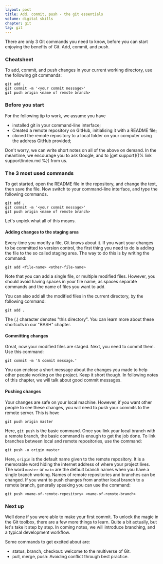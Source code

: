 ```yaml
---
layout: post
title: Add, commit, push - the git essentials
volume: digital skills
chapter: git
tag: git
---
```


There are only 3 Git commands you need to know, before you can start enjoying the benefits of Git.
Add, commit, and push.
<!-- excerpt-end -->

### Cheatsheet

To add, commit, and push changes in your current working directory, use the following git commands:

```
git add .
git commit -m '<your commit message>'
git push origin <name of remote branch>
```

### Before you start

For the following tip to work, we assume you have

- installed git in your command-line interface;
- Created a remote repository on GitHub, initialising it with a README file;
- cloned the remote repository to a local folder on your computer using the address GitHub provided;

Don't worry, we can write short notes on all of the above on demand.
In the meantime, we encourage you to ask Google, and to [get support]({% link support/index.md %}) from us.

### The 3 most used commands

To get started, open the README file in the repository, and change the text, then save the file.
Now switch to your command-line interface, and type the following commands.

```
git add .
git commit -m '<your commit message>'
git push origin <name of remote branch>
```

Let's unpick what all of this means.

#### Adding changes to the staging area

Every-time you modify a file, Git knows about it.
If you want your changes to be committed to version control, the first thing you need to do is adding the file to the so called staging area.
The way to do this is by writing the command:

`git add <file-name> <other-file-name>`

Note that you can add a single file, or multiple modified files.
However, you should avoid having spaces in your file name, as spaces separate commands and the name of files you want to add.

You can also add all the modified files in the current directory, by the following command:

`git add .`

The (.) character denotes "this directory". You can learn more about these shortcuts in our "BASH" chapter.

#### Committing changes

Great, now your modified files are staged.
Next, you need to commit them.
Use this command:

`git commit -m 'A commit message.'`

You can enclose a short message about the changes you made to help other people working on the project.
Keep it short though.
In following notes of this chapter, we will talk about good commit messages.

#### Pushing changes

Your changes are safe on your local machine.
However, if you want other people to see these changes, you will need to push your commits to the remote server.
This is how:

`git push origin master`

Here, `git push` is the basic command.
Once you link your local branch with a remote branch, the basic command is enough to get the job done.
To link branches between local and remote repositories, use the command:

`git push -u origin master`

Here, `origin` is the default name given to the remote repository.
It is a memorable word hiding the internet address of where your project lives.
The word `master` or `main` are the default branch names when you have a single branch working.
Names of remote repositories and branches can be changed.
If you want to push changes from another local branch to a remote branch, generally speaking you can use the command:

`git push <name-of-remote-repository> <name-of-remote-branch>`

### Next up

Well done if you were able to make your first commit.
To unlock the magic in the Git toolbox, there are a few more things to learn.
Quite a bit actually, but let's take it step by step.
In coming notes, we will introduce branching, and a typical development workflow.

Some commands to get excited about are:

- status, branch, checkout: welcome to the multiverse of Git.
- pull, merge, push: Avoiding conflict through best practice.